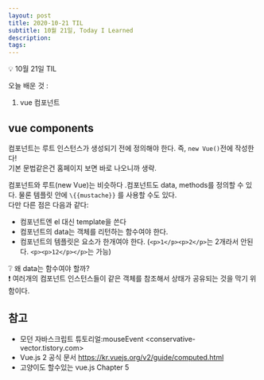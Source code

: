 ```yaml
---
layout: post
title: 2020-10-21 TIL
subtitle: 10월 21일, Today I Learned
description: 
tags:
---
```


<p class="callout">💡 10월 21일 TIL </p>

오늘 배운 것 :
1. vue 컴포넌트

## vue components

컴포넌트는 루트 인스턴스가 생성되기 전에 정의해야 한다. 즉, `new Vue()`전에 작성한다!\
기본 문법같은건 홈페이지 보면 바로 나오니까 생략.

컴포넌트와 루트(new Vue)는 비슷하다 .컴포넌트도 data, methods를 정의할 수 있다. 물론 템플릿 안에 `\{{mustache}}` 를 사용할 수도 있다.\
다만 다른 점은 다음과 같다:

- 컴포넌트엔 el 대신 template을 쓴다
- 컴포넌트의 <span class="ud">data는 객체를 리턴하는 함수여야 한다.</span>
- 컴포넌트의 템플릿은 요소가 한개여야 한다. (`<p>1</p><p>2</p>`는 2개라서 안된다. `<p><p>12</p></p>`는 가능)

<p class="callout">
❔ 왜 data는 함수여야 할까? <br>
❗ 여러개의 컴포넌트 인스턴스들이 같은 객체를 참조해서 상태가 공유되는 것을 막기 위함이다.
</p>

## 참고

- 모던 자바스크립트 튜토리얼:mouseEvent <conservative-vector.tistory.com>
- Vue.js 2 공식 문서 <https://kr.vuejs.org/v2/guide/computed.html>
- 고양이도 할수있는 vue.js Chapter 5
